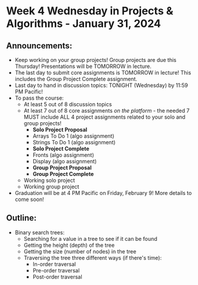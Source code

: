 # Week 4 Wednesday in Projects & Algorithms - January 31, 2024

## Announcements:
- Keep working on your group projects!  Group projects are due this Thursday!  Presentations will be TOMORROW in lecture.
- The last day to submit core assignments is TOMORROW in lecture!  This includes the Group Project Complete assignment.
- Last day to hand in discussion topics: TONIGHT (Wednesday) by 11:59 PM Pacific!
- To pass the course:
    - At least 5 out of 8 discussion topics
    - At least 7 out of 8 core assignments *on the platform* - the needed 7 MUST include ALL 4 project assignments related to your solo and group projects!
        - **Solo Project Proposal**
        - Arrays To Do 1 (algo assignment)
        - Strings To Do 1 (algo assignment)
        - **Solo Project Complete**
        - Fronts (algo assignment)
        - Display (algo assignment)
        - **Group Project Proposal**
        - **Group Project Complete**
    - Working solo project
    - Working group project
- Graduation will be at 4 PM Pacific on Friday, February 9!  More details to come soon!

## Outline:
- Binary search trees:
    - Searching for a value in a tree to see if it can be found
    - Getting the height (depth) of the tree
    - Getting the size (number of nodes) in the tree
    - Traversing the tree three different ways (if there's time):
        - In-order traversal
        - Pre-order traversal
        - Post-order traversal
